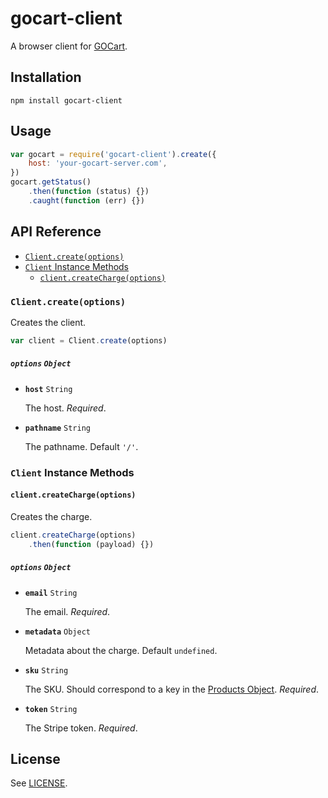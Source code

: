 # gocart-client

A browser client for [GOCart](https://github.com/kulado/gocart).

## Installation

```
npm install gocart-client
```

## Usage

```js
var gocart = require('gocart-client').create({
    host: 'your-gocart-server.com',
})
gocart.getStatus()
    .then(function (status) {})
    .caught(function (err) {})
```

## API Reference

- [`Client.create(options)`](#clientcreateoptions)
- [`Client` Instance Methods](#client-instance-methods)
    - [`client.createCharge(options)`](#clientcreatechargeoptions)

### `Client.create(options)`

Creates the client.

```js
var client = Client.create(options)
```

##### **`options`** `Object`

- **`host`** `String`

    The host. *Required*.

- **`pathname`** `String`

    The pathname. Default `'/'`.

### `Client` Instance Methods

#### `client.createCharge(options)`

Creates the charge.

```js
client.createCharge(options)
    .then(function (payload) {})
```

##### **`options`** `Object`

- **`email`** `String`

    The email. *Required*.

- **`metadata`** `Object`

    Metadata about the charge. Default `undefined`.

- **`sku`** `String`

    The SKU. Should correspond to a key in the [Products Object](packages/gocart-schema#products-object). *Required*.

- **`token`** `String`

    The Stripe token. *Required*.

## License

See [LICENSE](https://github.com/kulado/gocart/blob/master/LICENSE.md).

